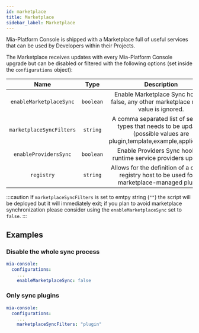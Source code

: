 ```yaml
---
id: marketplace
title: Marketplace
sidebar_label: Marketplace
---
```




Mia-Platform Console is shipped with a Marketplace full of useful services that can be used by Developers within their Projects.

The Marketplace receives updates with every Mia-Platform Console upgrade but can be disabled or filtered with the following options (set inside the `configurations` object):


| Name | Type | Description | Default | Optional |
|:----:|:----:|:-----------:|:-------:|:--------:|
|`enableMarketplaceSync`| `boolean` | Enable Marketplace Sync hook. If false, any other marketplace related value is ignored. | `true` | ✅ |
|`marketplaceSyncFilters`| `string` | A comma separated list of services types that needs to be updated (possible values are plugin,template,example,application). | `plugin` | ✅ |
|`enableProvidersSync` | `boolean` | Enable Providers Sync hook for runtime service providers updates. | `true` | ✅ |
|`registry` | `string` | Allows for the definition of a custom registry host to be used for all marketplace-managed plugins |  | ✅ |

:::caution
If `marketplaceSyncFilters` is set to emtpy string (`""`) the script will be deployed but it will immediately exit; if you plan to avoid marketplace synchronization please consider using the `enableMarketplaceSync` set to `false`.
:::

## Examples

### Disable the whole sync process

```yaml
mia-console:
  configurations:
    ...
    enableMarketplaceSync: false
```

### Only sync plugins

```yaml
mia-console:
  configurations:
    ...
    marketplaceSyncFilters: "plugin"
```
